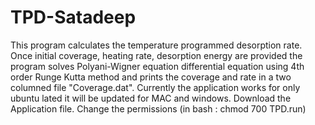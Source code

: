 # TPD-Satadeep
This program calculates the temperature programmed desorption rate. Once initial coverage, heating rate, desorption energy are provided the program solves Polyani-Wigner equation differential equation using 4th order Runge Kutta method and prints the coverage and rate in a two columned file "Coverage.dat". Currently the application works for only ubuntu
lated it will be updated for MAC and windows.
Download the Application file. Change the permissions (in bash : chmod 700 TPD.run)
